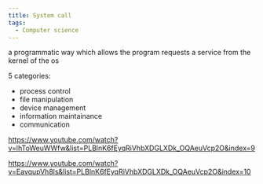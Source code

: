 ```yaml
---
title: System call
tags:
  - Computer science
---
```


a programmatic way which allows the program requests a service from the kernel of the os

5 categories:

- process control
- file manipulation
- device management
- information maintainance
- communication

https://www.youtube.com/watch?v=lhToWeuWWfw&list=PLBlnK6fEyqRiVhbXDGLXDk_OQAeuVcp2O&index=9

https://www.youtube.com/watch?v=EavqupVh8ls&list=PLBlnK6fEyqRiVhbXDGLXDk_OQAeuVcp2O&index=10

